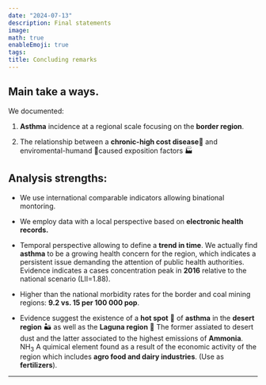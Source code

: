 ```yaml
---
date: "2024-07-13"
description: Final statements
image: 
math: true
enableEmoji: true
tags:
title: Concluding remarks
---
```



## Main take a ways. 




We documented:  

1. **Asthma** incidence at a regional scale focusing on the **border region**. 

2. The relationship between a **chronic-high cost disease**<span class="nowrap"><span class="emojify">🤧</span> and enviromental-humand <span class="nowrap"><span class="emojify">🙈</span>caused exposition factors 🏭


## Analysis strengths:  


 * We use international comparable  indicators allowing binational montoring.  
 
 * We employ data with a local perspective based on **electronic health records.**

* Temporal perspective allowing to define a **trend in time**. We actually find **asthma** to be a growing health concern for the region, which indicates a persistent issue demanding the attention of public health authorities.  Evidence indicates a cases concentration peak in **2016** relative to the national scenario (LII=1.88).   

* Higher than the national morbidity rates for the border and coal mining regions:   **9.2 vs. 15  per  100 000 pop**. 

* Evidence suggest the existence of a **hot spot** 📍 of **asthma** in the **desert region** ️🏜️  as well as the **Laguna region** 🐄 The former assiated to desert dust and the latter associated to the highest emissions of **Ammonia**.  NH<sub>3</sub> A quimical element found as a result of the economic activity of the region which includes **agro food and dairy industries**. (Use as **fertilizers**).










***

